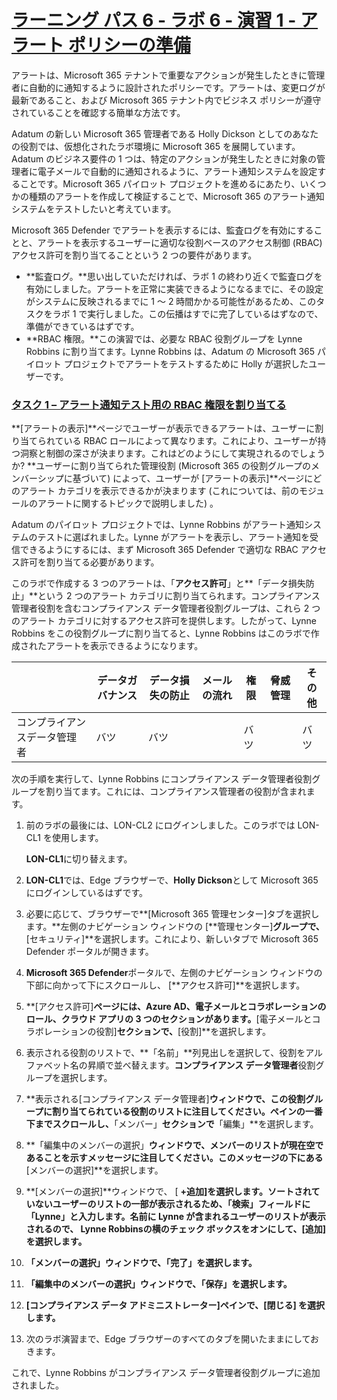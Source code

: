 # [ラーニング パス 6 - ラボ 6 - 演習 1 - アラート ポリシーの準備](https://github.com/ctct-edu/ms-102-lab/blob/main/Instructions/Labs/LAB_AK_06_Lab6_Ex1_Prepare_Alert_Policies.md#learning-path-6---lab-6---exercise-1---prepare-for-alert-policies)

アラートは、Microsoft 365 テナントで重要なアクションが発生したときに管理者に自動的に通知するように設計されたポリシーです。アラートは、変更ログが最新であること、および Microsoft 365 テナント内でビジネス ポリシーが遵守されていることを確認する簡単な方法です。

Adatum の新しい Microsoft 365 管理者である Holly Dickson としてのあなたの役割では、仮想化されたラボ環境に Microsoft 365 を展開しています。Adatum のビジネス要件の 1 つは、特定のアクションが発生したときに対象の管理者に電子メールで自動的に通知されるように、アラート通知システムを設定することです。Microsoft 365 パイロット プロジェクトを進めるにあたり、いくつかの種類のアラートを作成して検証することで、Microsoft 365 のアラート通知システムをテストしたいと考えています。

Microsoft 365 Defender でアラートを表示するには、監査ログを有効にすることと、アラートを表示するユーザーに適切な役割ベースのアクセス制御 (RBAC) アクセス許可を割り当てることという 2 つの要件があります。

- **監査ログ。**思い出していただければ、ラボ 1 の終わり近くで監査ログを有効にしました。アラートを正常に実装できるようになるまでに、その設定がシステムに反映されるまでに 1 ～ 2 時間かかる可能性があるため、このタスクをラボ 1 で実行しました。この伝播はすでに完了しているはずなので、準備ができているはずです。
- **RBAC 権限。**この演習では、必要な RBAC 役割グループを Lynne Robbins に割り当てます。Lynne Robbins は、Adatum の Microsoft 365 パイロット プロジェクトでアラートをテストするために Holly が選択したユーザーです。

### [タスク 1 – アラート通知テスト用の RBAC 権限を割り当てる](https://github.com/ctct-edu/ms-102-lab/blob/main/Instructions/Labs/LAB_AK_06_Lab6_Ex1_Prepare_Alert_Policies.md#task-1--assign-rbac-permissions-for-alert-notification-testing)

**[アラートの表示]**ページでユーザーが表示できるアラートは、ユーザーに割り当てられている RBAC ロールによって異なります。これにより、ユーザーが持つ洞察と制御の深さが決まります。これはどのようにして実現されるのでしょうか? **ユーザーに割り当てられた管理役割 (Microsoft 365 の役割グループのメンバーシップに基づいて) によって、ユーザーが [アラートの表示]**ページにどのアラート カテゴリを表示できるかが決まります (これについては、前のモジュールのアラートに関するトピックで説明しました) 。

Adatum のパイロット プロジェクトでは、Lynne Robbins がアラート通知システムのテストに選ばれました。Lynne がアラートを表示し、アラート通知を受信できるようにするには、まず Microsoft 365 Defender で適切な RBAC アクセス許可を割り当てる必要があります。

このラボで作成する 3 つのアラートは、「**アクセス許可**」と**「データ損失防止」**という 2 つのアラート カテゴリに割り当てられます。コンプライアンス管理者役割を含むコンプライアンス データ管理者役割グループは、これら 2 つのアラート カテゴリに対するアクセス許可を提供します。したがって、Lynne Robbins をこの役割グループに割り当てると、Lynne Robbins はこのラボで作成されたアラートを表示できるようになります。

|                              | **データガバナンス** | **データ損失の防止** | **メールの流れ** | **権限** | **脅威管理** | **その他** |
| ---------------------------- | -------------------- | -------------------- | ---------------- | -------- | ------------ | ---------- |
| コンプライアンスデータ管理者 | バツ                 | バツ                 |                  | バツ     |              | バツ       |

次の手順を実行して、Lynne Robbins にコンプライアンス データ管理者役割グループを割り当てます。これには、コンプライアンス管理者の役割が含まれます。

1. 前のラボの最後には、LON-CL2 にログインしました。このラボでは LON-CL1 を使用します。

   **LON-CL1**に切り替えます。

2. **LON-CL1**では、Edge ブラウザーで、**Holly Dickson**として Microsoft 365 にログインしているはずです。

3. 必要に応じて、ブラウザーで**[Microsoft 365 管理センター]タブを選択します。**左側のナビゲーション ウィンドウの [**管理センター]**グループで、**[セキュリティ]**を選択します。これにより、新しいタブで Microsoft 365 Defender ポータルが開きます。

4. **Microsoft 365 Defender**ポータルで、左側のナビゲーション ウィンドウの下部に向かって下にスクロールし、 [**アクセス許可]**を選択します。

5. **[アクセス許可]**ページには、Azure AD、電子メールとコラボレーションのロール、クラウド アプリの 3 つのセクションがあります。**[電子メールとコラボレーションの役割]**セクションで、**[役割]**を選択します。

6. 表示される役割のリストで、**「名前」**列見出しを選択して、役割をアルファベット名の昇順で並べ替えます。**コンプライアンス データ管理者**役割グループを選択します。

7. **表示される[コンプライアンス データ管理者]**ウィンドウで、この役割グループに割り当てられている役割のリストに注目してください。ペインの一番下までスクロールし、**「メンバー」**セクションで**「編集」**を選択します。

8. **「編集中のメンバーの選択」**ウィンドウで、メンバーのリストが現在空であることを示すメッセージに注目してください。このメッセージの下にある**[メンバーの選択]**を選択します。

9. **[メンバーの選択]**ウィンドウで、 [ **+追加]**を選択します。ソートされていないユーザーのリストの一部が表示されるため、**「検索」**フィールドに**「Lynne」**と入力します。**名前に Lynne が含まれるユーザーのリストが表示されるので、 Lynne Robbins**の横のチェック ボックスをオンにして、**[追加] を選択します。**

10. **「メンバーの選択」**ウィンドウで、**「完了」を選択します。**

11. **「編集中のメンバーの選択」**ウィンドウで、**「保存」を選択します。**

12. **[コンプライアンス データ アドミニストレーター]**ペインで、**[閉じる] を選択します。**

13. 次のラボ演習まで、Edge ブラウザーのすべてのタブを開いたままにしておきます。

これで、Lynne Robbins がコンプライアンス データ管理者役割グループに追加されました。
